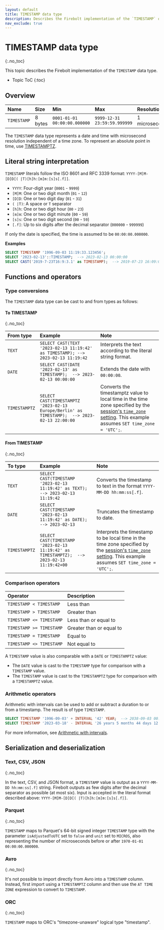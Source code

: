 ```yaml
---
layout: default
title: TIMESTAMP data type
description: Describes the Firebolt implementation of the `TIMESTAMP` data type
nav_exclude: true
---
```


# TIMESTAMP data type
{:.no_toc}

This topic describes the Firebolt implementation of the `TIMESTAMP` data type.

* Topic ToC
{:toc}

## Overview

| Name        | Size    | Min                          | Max                          | Resolution    |
| :---------- | :------ | :--------------------------- | :--------------------------- | :------------ |
| `TIMESTAMP` | 8 bytes | `0001-01-01 00:00:00.000000` | `9999-12-31 23:59:59.999999` | 1 microsecond |

The `TIMESTAMP` data type represents a date and time with microsecond resolution independent of a time zone.
To represent an absolute point in time, use [TIMESTAMPTZ](timestamptz-data-type.md).

## Literal string interpretation

`TIMESTAMP` literals follow the ISO 8601 and RFC 3339 format: `YYYY-[M]M-[D]D[( |T)[h]h:[m]m:[s]s[.f]]`.

* `YYYY`: Four-digit year (`0001` - `9999`)
* `[M]M`: One or two digit month (`01` - `12`)
* `[D]D`: One or two digit day (`01` - `31`)
* `( |T)`: A space or `T` separator
* `[h]h`: One or two digit hour (`00` - `23`)
* `[m]m`: One or two digit minute (`00` - `59`)
* `[s]s`: One or two digit second (`00` - `59`)
* `[.f]`: Up to six digits after the decimal separator (`000000` - `999999`)

If only the date is specified, the time is assumed to be `00:00:00.000000`.

**Examples**

```sql
SELECT TIMESTAMP '1996-09-03 11:19:33.123456';
SELECT '2023-02-13'::TIMESTAMP;  --> 2023-02-13 00:00:00
SELECT CAST('2019-7-23T16:9:3.1' as TIMESTAMP);  --> 2019-07-23 16:09:03.1
```

## Functions and operators

### Type conversions

The `TIMESTAMP` data type can be cast to and from types as follows:

#### To TIMESTAMP
{:.no_toc}

| From type     | Example                                                                                      | Note                                                                                                                                                                                                          |
| :------------ | :------------------------------------------------------------------------------------------- | :------------------------------------------------------------------------------------------------------------------------------------------------------------------------------------------------------------ |
| `TEXT`        | `SELECT CAST(TEXT '2023-02-13 11:19:42' as TIMESTAMP); --> 2023-02-13 11:19:42`              | Interprets the text according to the literal string format.                                                                                                                                                   |
| `DATE`        | `SELECT CAST(DATE '2023-02-13' as TIMESTAMP);  --> 2023-02-13 00:00:00`                      | Extends the date with `00:00:00`.                                                                                                                                                                             |
| `TIMESTAMPTZ` | `SELECT CAST(TIMESTAMPTZ '2023-02-13 Europe/Berlin' as TIMESTAMP);  --> 2023-02-13 22:00:00` | Converts the timestamptz value to local time in the time zone specified by the [session's `time_zone` setting](../Reference/system-settings.md#set-time-zone). This example assumes `SET time_zone = 'UTC';`. |

#### From TIMESTAMP
{:.no_toc}

| To type       | Example                                                                                    | Note                                                                                                                                                                                                       |
| :------------ | :----------------------------------------------------------------------------------------- | :--------------------------------------------------------------------------------------------------------------------------------------------------------------------------------------------------------- |
| `TEXT`        | `SELECT CAST(TIMESTAMP '2023-02-13 11:19:42' as TEXT);  --> 2023-02-13 11:19:42`           | Converts the timestamp to text in the format `YYYY-MM-DD hh:mm:ss[.f]`.                                                                                                                                    |
| `DATE`        | `SELECT CAST(TIMESTAMP '2023-02-13 11:19:42' as DATE);  --> 2023-02-13`                    | Truncates the timestamp to date.                                                                                                                                                                           |
| `TIMESTAMPTZ` | `SELECT CAST(TIMESTAMP '2023-02-13 11:19:42' as TIMESTAMPTZ);  --> 2023-02-13 11:19:42+00` | Interprets the timestamp to be local time in the time zone specified by the [session's `time_zone` setting](../Reference/system-settings.md#set-time-zone). This example assumes `SET time_zone = 'UTC';`. |

### Comparison operators

| Operator                 | Description              |
| :----------------------- | :----------------------- |
| `TIMESTAMP < TIMESTAMP`  | Less than                |
| `TIMESTAMP > TIMESTAMP`  | Greater than             |
| `TIMESTAMP <= TIMESTAMP` | Less than or equal to    |
| `TIMESTAMP >= TIMESTAMP` | Greater than or equal to |
| `TIMESTAMP = TIMESTAMP`  | Equal to                 |
| `TIMESTAMP <> TIMESTAMP` | Not equal to             |

A `TIMESTAMP` value is also comparable with a `DATE` or `TIMESTAMPTZ` value:

* The `DATE` value is cast to the `TIMESTAMP` type for comparison with a `TIMESTAMP` value.
* The `TIMESTAMP` value is cast to the `TIMESTAMPTZ` type for comparison with a `TIMESTAMPTZ` value.

### Arithmetic operators

Arithmetic with intervals can be used to add or subtract a duration to or from a timestamp.
The result is of type `TIMESTAMP`.

```sql
SELECT TIMESTAMP '1996-09-03' + INTERVAL '42' YEAR;  --> 2038-09-03 00:00:00
SELECT TIMESTAMP '2023-03-18' - INTERVAL '26 years 5 months 44 days 12 hours 41 minutes';  --> 1996-09-03 11:19:00
```

For more information, see [Arithmetic with intervals](../Reference/interval-arithmetic.md).

## Serialization and deserialization

### Text, CSV, JSON
{:.no_toc}

In the text, CSV, and JSON format, a `TIMESTAMP` value is output as a `YYYY-MM-DD hh:mm:ss[.f]` string.
Firebolt outputs as few digits after the decimal separator as possible (at most six).
Input is accepted in the literal format described above: `YYYY-[M]M-[D]D[( |T)[h]h:[m]m:[s]s[.f]]`.

### Parquet
{:.no_toc}

`TIMESTAMP` maps to Parquet's 64-bit signed integer `TIMESTAMP` type with the parameter `isAdjustedToUTC` set to `false` and `unit` set to `MICROS`, also representing the number of microseconds before or after `1970-01-01 00:00:00.000000`.

### Avro
{:.no_toc}

It's not possible to import directly from Avro into a `TIMESTAMP` column.
Instead, first import using a `TIMESTAMPTZ` column and then use the `AT TIME ZONE` expression to convert to `TIMESTAMP`.

### ORC
{:.no_toc}

`TIMESTAMP` maps to ORC's "timezone-unaware" logical type "timestamp".
